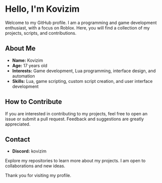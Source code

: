 # Hello, I'm Kovizim

Welcome to my GitHub profile. I am a programming and game development enthusiast, with a focus on Roblox. Here, you will find a collection of my projects, scripts, and contributions.

## About Me

- **Name:** Kovizim  
- **Age:** 17 years old  
- **Interests:** Game development, Lua programming, interface design, and automation  
- **Skills:** Lua, game scripting, custom script creation, and user interface development  

## How to Contribute

If you are interested in contributing to my projects, feel free to open an issue or submit a pull request. Feedback and suggestions are greatly appreciated.

## Contact

- **Discord:** kovizim  

Explore my repositories to learn more about my projects. I am open to collaborations and new ideas.

Thank you for visiting my profile.
